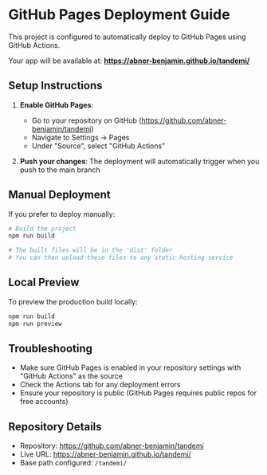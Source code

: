 
# GitHub Pages Deployment Guide

This project is configured to automatically deploy to GitHub Pages using GitHub Actions.

Your app will be available at: **https://abner-benjamin.github.io/tandemi/**

## Setup Instructions

1. **Enable GitHub Pages**:
   - Go to your repository on GitHub (https://github.com/abner-benjamin/tandemi)
   - Navigate to Settings → Pages
   - Under "Source", select "GitHub Actions"

2. **Push your changes**: The deployment will automatically trigger when you push to the main branch

## Manual Deployment

If you prefer to deploy manually:

```bash
# Build the project
npm run build

# The built files will be in the 'dist' folder
# You can then upload these files to any static hosting service
```

## Local Preview

To preview the production build locally:

```bash
npm run build
npm run preview
```

## Troubleshooting

- Make sure GitHub Pages is enabled in your repository settings with "GitHub Actions" as the source
- Check the Actions tab for any deployment errors
- Ensure your repository is public (GitHub Pages requires public repos for free accounts)

## Repository Details

- Repository: https://github.com/abner-benjamin/tandemi
- Live URL: https://abner-benjamin.github.io/tandemi/
- Base path configured: `/tandemi/`
